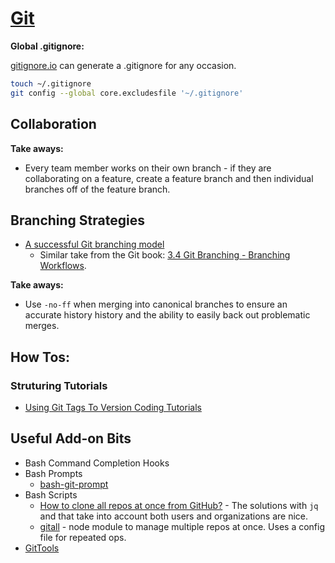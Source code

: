 # [Git](https://git-scm.org)

**Global .gitignore:**

[gitignore.io](https://gitignore.io) can generate a .gitignore for any occasion.

```sh
touch ~/.gitignore
git config --global core.excludesfile '~/.gitignore'
```

## Collaboration

**Take aways:**
* Every team member works on their own branch - if they are collaborating on a feature, create a feature branch and then individual branches off of the feature branch.

## Branching Strategies

* [A successful Git branching model](https://nvie.com/posts/a-successful-git-branching-model/)
  - Similar take from the Git book: [3.4 Git Branching - Branching Workflows](https://git-scm.com/book/en/v2/Git-Branching-Branching-Workflows).

**Take aways:**
* Use ```-no-ff``` when merging into canonical branches to ensure an accurate history history and the ability to easily back out problematic merges.

## How Tos:

### Struturing Tutorials

* [Using Git Tags To Version Coding Tutorials](https://medium.com/@emmawedekind/using-git-tags-to-version-coding-tutorials-cf9ff28fad4f)

## Useful Add-on Bits

* Bash Command Completion Hooks
* Bash Prompts
  - [bash-git-prompt][]
* Bash Scripts
  - [How to clone all repos at once from GitHub?][so-1] - The solutions with `jq` and that take into account both users and organizations are nice.
  - [gitall][] - node module to manage multiple repos at once. Uses a config file for repeated ops.
* [GitTools](https://github.com/GitTools)

[bash-git-prompt]: <https://github.com/magicmonty/bash-git-prompt>
[so-1]: <https://stackoverflow.com/questions/19576742/how-to-clone-all-repos-at-once-from-github/>
[gitall]: <https://www.npmjs.com/package/gitall>
